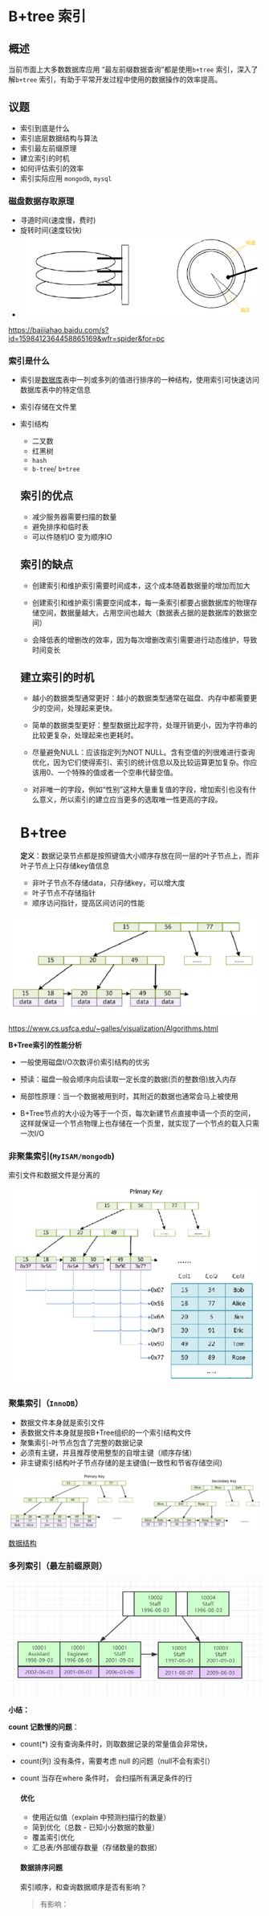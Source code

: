 # B+tree 索引

## 概述

当前市面上大多数数据库应用 “最左前缀数据查询”都是使用`b+tree` 索引，深入了解`b+tree` 索引，有助于平常开发过程中使用的数据操作的效率提高。



## 议题

* 索引到底是什么
* 索引底层数据结构与算法
* 索引最左前缀原理
* 建立索引的时机
* 如何评估索引的效率
* 索引实际应用 `mongodb`, `mysql`



### 磁盘数据存取原理

* 寻道时间(速度慢，费时)
* 旋转时间(速度较快)
* ![1545582803327](images/1545582803327.png)

https://baijiahao.baidu.com/s?id=1598412364458865169&wfr=spider&for=pc

### 索引是什么

* 索引是[数据库](https://baike.baidu.com/item/%E6%95%B0%E6%8D%AE%E5%BA%93/103728)表中一列或多列的值进行排序的一种结构，使用索引可快速访问数据库表中的特定信息

* 索引存储在文件里

* 索引结构
  * 二叉数
  * 红黑树
  * `hash`
  * `b-tree`/ `b+tree`



  ## 索引的优点

  * 减少服务器需要扫描的数量
  * 避免排序和临时表
  * 可以件随机IO 变为顺序IO

  ## 索引的缺点

  * 创建索引和维护索引需要时间成本，这个成本随着数据量的增加而加大

  *  创建索引和维护索引需要空间成本，每一条索引都要占据数据库的物理存储空间，数据量越大，占用空间也越大（数据表占据的是数据库的数据空间）

  *  会降低表的增删改的效率，因为每次增删改索引需要进行动态维护，导致时间变长

  ## 建立索引的时机

  * 越小的数据类型通常更好：越小的数据类型通常在磁盘、内存中都需要更少的空间，处理起来更快。
  *  简单的数据类型更好：整型数据比起字符，处理开销更小，因为字符串的比较更复杂，处理起来也更耗时。

  * 尽量避免NULL：应该指定列为NOT NULL。含有空值的列很难进行查询优化，因为它们使得索引、索引的统计信息以及比较运算更加复杂。你应该用0、一个特殊的值或者一个空串代替空值。

  * 对非唯一的字段，例如“性别”这种大量重复值的字段，增加索引也没有什么意义，所以索引的建立应当更多的选取唯一性更高的字段。

  # B+tree

  **定义**：数据记录节点都是按照键值大小顺序存放在同一层的叶子节点上，而非叶子节点上只存储key值信息

  * 非叶子节点不存储data，只存储key，可以增大度
  * 叶子节点不存储指针
  * 顺序访问指针，提高区间访问的性能

![](images/20181223233844.png)

https://www.cs.usfca.edu/~galles/visualization/Algorithms.html



**B+Tree索引的性能分析**

* 一般使用磁盘I/O次数评价索引结构的优劣

* 预读：磁盘一般会顺序向后读取一定长度的数据(页的整数倍)放入内存

* 局部性原理：当一个数据被用到时，其附近的数据也通常会马上被使用

* B+Tree节点的大小设为等于一个页，每次新建节点直接申请一个页的空间，这样就保证一个节点物理上也存储在一个页里，就实现了一个节点的载入只需一次I/O


### 非聚集索引(`MyISAM/mongodb`)

索引文件和数据文件是分离的

![](images/20181224002241.png)

### 聚集索引（`InnoDB`）

* 数据文件本身就是索引文件
* 表数据文件本身就是按B+Tree组织的一个索引结构文件
* 聚集索引-叶节点包含了完整的数据记录
* 必须有主键，并且推荐使用整型的自增主键（顺序存储）
* 非主键索引结构叶子节点存储的是主键值(一致性和节省存储空间)

![](images\20181224002837.png)

[数据结构](https://www.cs.usfca.edu/~galles/visualization/Algorithms.html)



### 多列索引（最左前缀原则）

![1545583306247](images\1545583306247.png)



**小结：**

**count 记数慢的问题**：

* count(*)  没有查询条件时，则取数据记录的常量值会非常快，

* count(列) 没有条件，需要考虑 null 的问题（null不会有索引）

* count 当存在where 条件时， 会扫描所有满足条件的行

  #### 优化

  * 使用近似值（explain 中预测扫描行的数量）
  * 简到优化（总数 - 已知小分数据的数量）
  * 覆盖索引优化
  * 汇总表/外部缓存数量（存储数量的数据）



  #### 数据排序问题

  索引顺序，和查询数据顺序是否有影响？

  > 有影响： 


